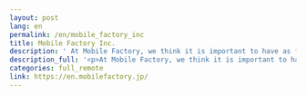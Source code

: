 ```yaml
---
layout: post
lang: en
permalink: /en/mobile_factory_inc
title: Mobile Factory Inc.
description: ' At Mobile Factory, we think it is important to have as flexible a work style as possible for employees to work excitingly. So we have introduced “Moba Work” to adapt to the new normal. You can work from wherever places in Japan by Moba Work! '
description_full: '<p>At Mobile Factory, we think it is important to have as flexible a work style as possible for employees to work excitingly. So we have introduced <a href="https://recruit.mobilefactory.jp/work-style/">“Moba Work”</a> to adapt to the new normal. You can work from wherever places in Japan by Moba Work!</p>'
categories: full_remote
link: https://en.mobilefactory.jp/
---
```

